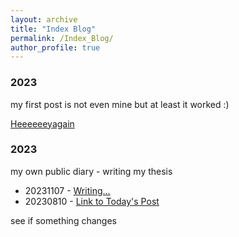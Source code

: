 ```yaml
---
layout: archive
title: "Index Blog"
permalink: /Index_Blog/
author_profile: true
---
```

### 2023

my first post is not even mine but at least it worked :) 

[Heeeeeeyagain](../_posts/2014-08-14-blog-post-3.md)

### 2023

my own public diary - writing my thesis

- 20231107 - [Writing...](../_posts/2023-11-07-Writing.md)
- 20230810 - [Link to Today's Post](../_posts/2023-10-08-Today.md)


see
if something 
changes

